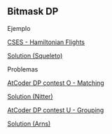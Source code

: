 ## Bitmask DP

Ejemplo

[CSES - Hamiltonian Flights](https://cses.fi/problemset/task/1690)

[Solution (Squeleto)](Hamiltonian_Flights.cpp)

Problemas

[AtCoder DP contest O - Matching](https://atcoder.jp/contests/dp/tasks/dp_o?lang=en)

[Solution (Nitter)](Atcoder_DP_O_Recursivo.cpp)

[AtCoder DP contest U - Grouping](https://atcoder.jp/contests/dp/tasks/dp_u)

[Solution (Arns)](Grouping.cpp)
